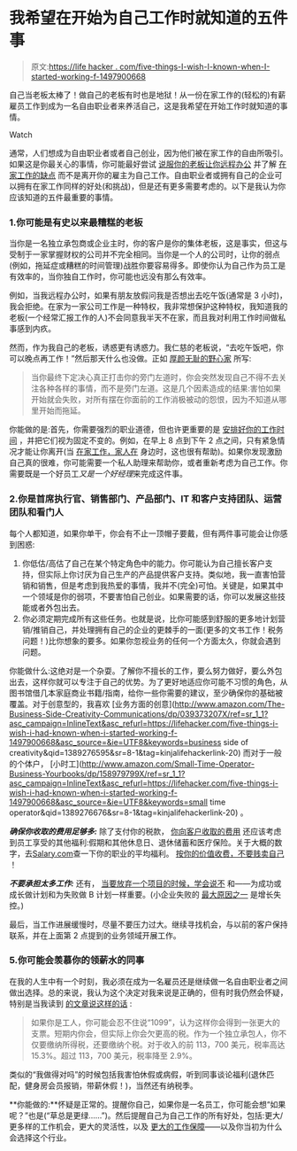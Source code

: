 # 我希望在开始为自己工作时就知道的五件事

> 原文:[https://life hacker . com/five-things-I-wish-I-known-when-I-started-working-f-1497900668](https://lifehacker.com/five-things-i-wish-i-had-known-when-i-started-working-f-1497900668)

自己当老板太棒了！做自己的老板有时也是地狱！从一份在家工作的(轻松的)有薪雇员工作到成为一名自由职业者来养活自己，这是我希望在开始工作时就知道的事情。

Watch

通常，人们想成为自由职业者或者自己创业，因为他们被在家工作的自由所吸引。如果这是你最关心的事情，你可能最好尝试 [说服你的老板让你远程办公](http://lifehacker.com/how-can-i-convince-my-boss-to-let-me-work-from-home-5989936) 并了解 [在家工作的缺点](http://lifehacker.com/how-to-work-from-home-without-going-insane-5858412) 而不是离开你的雇主为自己工作。自由职业者或拥有自己的企业可以拥有在家工作同样的好处(和挑战)，但是还有更多需要考虑的。以下是我认为你应该知道的五件最重要的事情。

### 1.你可能是有史以来最糟糕的老板

当你是一名独立承包商或企业主时，你的客户是你的集体老板，这是事实，但这与受制于一家掌握财权的公司并不完全相同。当你是一个人的公司时，让你的弱点(例如，拖延症或糟糕的时间管理)战胜你要容易得多。即使你认为自己作为员工是有效率的，当你独自工作时，你可能也远没有那么有效率。

例如，当我远程办公时，如果有朋友放假问我是否想出去吃午饭(通常是 3 小时)，我会拒绝。在家为一家公司工作是一种特权，我非常想保护这种特权，我知道我的老板(一个经常汇报工作的人)不会同意我半天不在家，而且我对利用工作时间做私事感到内疚。

然而，作为我自己的老板，诱惑更有诱惑力。我仁慈的老板说，“去吃午饭吧，你可以晚点再工作！”然后那天什么也没做。正如 [厚颜无耻的野心家](http://blog.brazencareerist.com/2012/02/23/looking-to-launch-a-side-hustle-heres-what-youre-really-in-for/) 所写:

> 当你最终下定决心真正打击你的旁门左道时，你会突然发现自己不得不去关注各种各样的事情，而不是旁门左道。这是几个因素造成的结果:害怕如果开始就会失败，对所有摆在你面前的工作消极被动的怨恨，因为不知道从哪里开始而拖延。

你能做的是:首先，你需要强烈的职业道德，但也许更重要的是 [安排好你的工作时间](https://lifehacker.com/work-only-your-good-hours-to-become-more-productive-5810290) ，并把它们视为固定不变的。例如，在早上 8 点到下午 2 点之间，只有紧急情况才能让你离开(当 [在家工作，家人在](http://lifehacker.com/how-can-i-keep-my-family-from-disturbing-me-when-i-work-518375734) 身边时，这也很有帮助)。如果你发现激励自己真的很难，你可能需要一个私人助理来帮助你，或者重新考虑为自己工作。你需要既是一个好员工*又是一个好经理*来完成这件事。

### 2.你是首席执行官、销售部门、产品部门、IT 和客户支持团队、运营团队和看门人

每个人都知道，如果你单干，你会有不止一顶帽子要戴，但有两件事可能会让你感到困惑:

1.  你低估/高估了自己在某个特定角色中的能力。你可能认为自己擅长客户支持，但实际上你讨厌为自己生产的产品提供客户支持。类似地，我一直害怕营销和销售，但是考虑到我热爱的事情，我并不(完全)可怕。关键是，如果其中一个领域是你的弱项，不要害怕自己创业。如果需要的话，你可以发展这些技能或者外包出去。
2.  你必须定期完成所有这些任务。也就是说，比你可能感到舒服的更多地计划营销/推销自己，并处理拥有自己的企业的更棘手的一面(更多的文书工作！税务问题！)比你想象的要多。如果你忽视业务的任何一个方面太久，你就会遇到问题。

你能做什么:这绝对是一个杂耍。了解你不擅长的工作，要么努力做好，要么外包出去，这样你就可以专注于自己的优势。为了更好地适应你可能不习惯的角色，从图书馆借几本家庭商业书籍/指南，给你一些你需要的建议，至少确保你的基础被覆盖。对于创意型的，我喜欢 [业务方面的创意](http://www.amazon.com/The-Business-Side-Creativity-Communications/dp/039373207X/ref=sr_1_1?asc_campaign=InlineText&asc_refurl=https://lifehacker.com/five-things-i-wish-i-had-known-when-i-started-working-f-1497900668&asc_source=&ie=UTF8&keywords=business side of creativity&qid=1389276595&sr=8-1&tag=kinjalifehackerlink-20) 而对于一般的个体户， [小时工](http://www.amazon.com/Small-Time-Operator-Business-Yourbooks/dp/158979799X/ref=sr_1_1?asc_campaign=InlineText&asc_refurl=https://lifehacker.com/five-things-i-wish-i-had-known-when-i-started-working-f-1497900668&asc_source=&ie=UTF8&keywords=small time operator&qid=1389276676&sr=8-1&tag=kinjalifehackerlink-20) 。

***确保你收取的费用足够多:*** 除了支付你的税款， [你向客户收取的费用](https://lifehacker.com/how-much-should-i-charge-for-my-freelance-services-5831776) 还应该考虑到员工享受的其他福利:假期和其他休息日、退休储蓄和医疗保险。关于大概的数字，去[Salary.com](http://salary.com/)查一下你的职业的平均福利。 [按你的价值收费，不要贱卖自己](https://lifehacker.com/465918632) ！

***不要承担太多工作:*** 还有， [当要放弃一个项目的时候，学会说不](https://lifehacker.com/a-scientific-guide-to-saying-no-1293242273) 和——为成功或成长做计划和为失败做 B 计划一样重要。(小企业失败的 [最大原因之一](http://boss.blogs.nytimes.com/2011/01/05/top-10-reasons-small-businesses-fail/?_r=0) 是增长失控。)

最后，当工作进展缓慢时，尽量不要压力过大。继续寻找机会，与以前的客户保持联系，并在上面第 2 点提到的业务领域开展工作。

### 5.你可能会羡慕你的领薪水的同事

在我的人生中有一个时刻，我必须在成为一名雇员还是继续做一名自由职业者之间做出选择。总的来说，我认为这个决定对我来说是正确的，但有时我仍然会怀疑，特别是当我读到 [的文章说这样的话](http://www.forbes.com/sites/robertwood/2013/11/21/do-you-want-a-1099-or-a-w-2/) :

> 如果你是工人，你可能会忍不住说“1099”，认为这样你会得到一张更大的支票。短期内你会，但实际上你会欠更高的税。作为一个独立承包人，你不仅要缴纳所得税，还要缴纳个税。对于收入的前 113，700 美元，税率高达 15.3%。超过 113，700 美元，税率降至 2.9%。

类似的“我做得对吗”的时候包括我害怕休假或病假，听到同事谈论福利(退休匹配，健身房会员报销，带薪休假！)，当然还有纳税季。

**你能做的:**怀疑是正常的。提醒你自己，如果你是一名员工，你可能会想“如果呢？”也是(“草总是更绿……”)。然后提醒自己为自己工作的所有好处，包括:更大/更多样的工作机会，更大的灵活性，以及 [更大的工作保障](http://www.deskmag.com/en/why-freelance-jobs-are-more-secure-than-office-jobs-214)——以及你当初为什么会选择这个行业。